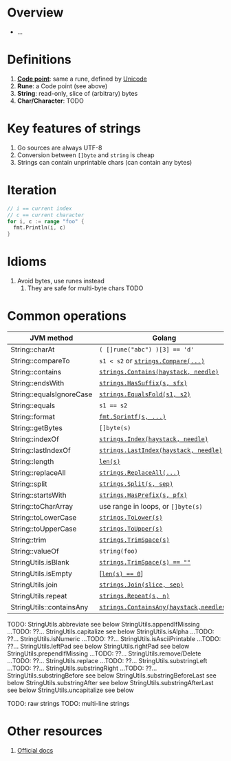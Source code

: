 # Overview
- ...


# Definitions
1. [**Code point**](https://en.wikipedia.org/wiki/Code_point): same a rune, defined by [Unicode](https://en.wikipedia.org/wiki/Code_point)
1. **Rune**: a Code point (see above)
1. **String**: read-only, slice of (arbitrary) bytes
1. **Char/Character**: TODO

# Key features of strings
1. Go sources are always UTF-8
1. Conversion between `[]byte` and `string` is cheap
1. Strings can contain unprintable chars (can contain any bytes)



# Iteration
```go
// i == current index
// c == current character
for i, c := range "foo" {
  fmt.Println(i, c)
}
```


# Idioms
1. Avoid bytes, use runes instead
    1. They are safe for multi-byte chars
TODO


# Common operations
|JVM method|Golang|
|---|---|
|String::charAt|`( []rune("abc") )[3] == 'd'`|
|String::compareTo|`s1 < s2` or [`strings.Compare(...)`](https://pkg.go.dev/strings#Compare)|
|String::contains|[`strings.Contains(haystack, needle)`](https://pkg.go.dev/strings#Contains)|
|String::endsWith|[`strings.HasSuffix(s, sfx)`](https://pkg.go.dev/strings#HasSuffix)|
|String::equalsIgnoreCase|[`strings.EqualsFold(s1, s2)`](https://pkg.go.dev/strings#EqualFold)|
|String::equals|`s1 == s2`|
|String::format|[`fmt.Sprintf(s, ...)`](https://pkg.go.dev/fmt#Sprintf)|
|String::getBytes|`[]byte(s)`|
|String::indexOf|[`strings.Index(haystack, needle)`](https://pkg.go.dev/strings#Index)|
|String::lastIndexOf|[`strings.LastIndex(haystack, needle)`](https://pkg.go.dev/strings#LastIndex)|
|String::length|[`len(s)`](https://pkg.go.dev/builtin#len)|
|String::replaceAll|[`strings.ReplaceAll(...)`](https://pkg.go.dev/strings#ReplaceAll)|
|String::split|[`strings.Split(s, sep)`](https://pkg.go.dev/strings#Split)|
|String::startsWith|[`strings.HasPrefix(s, pfx)`](https://pkg.go.dev/strings#HasPrefix)|
|String::toCharArray|use range in loops, or `[]byte(s)`|
|String::toLowerCase|[`strings.ToLower(s)`](https://pkg.go.dev/strings#ToLower)|
|String::toUpperCase|[`strings.ToUpper(s)`](https://pkg.go.dev/strings#ToUpper)|
|String::trim|[`strings.TrimSpace(s)`](https://pkg.go.dev/strings#TrimSpace)|
|String::valueOf|`string(foo)`|
|StringUtils.isBlank|[`strings.TrimSpace(s) == ""`](https://pkg.go.dev/strings#TrimSpace)|
|StringUtils.isEmpty|[[`len(s) == 0`](https://pkg.go.dev/builtin#len)]|
|StringUtils.join|[`strings.Join(slice, sep)`](https://pkg.go.dev/strings#Join)|
|StringUtils.repeat|[`strings.Repeat(s, n)`](https://pkg.go.dev/strings#Repeat)|
|StringUtils::containsAny|[`strings.ContainsAny(haystack,needles)`](https://pkg.go.dev/strings#ContainsAny)|


TODO:
StringUtils.abbreviate			see below
StringUtils.appendIfMissing		...TODO: ??...
StringUtils.capitalize			see below
StringUtils.isAlpha			    ...TODO: ??...
StringUtils.isNumeric			...TODO: ??...
StringUtils.isAsciiPrintable	...TODO: ??...
StringUtils.leftPad			    see below
StringUtils.rightPad			see below
StringUtils.prependIfMissing	...TODO: ??...
StringUtils.remove/Delete		...TODO: ??...
StringUtils.replace			    ...TODO: ??...
StringUtils.substringLeft		...TODO: ??...
StringUtils.substringRight		...TODO: ??...
StringUtils.substringBefore		see below
StringUtils.substringBeforeLast	see below
StringUtils.substringAfter		see below
StringUtils.substringAfterLast	see below
StringUtils.uncapitalize		see below


TODO: raw strings
TODO: multi-line strings


# Other resources
1. [Official docs](https://go.dev/blog/strings)
